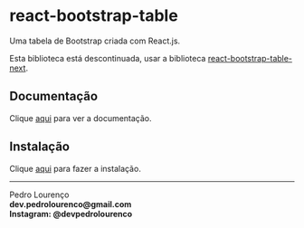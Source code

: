 # react-bootstrap-table

Uma tabela de Bootstrap criada com React.js.

Esta biblioteca está descontinuada, usar a biblioteca [react-bootstrap-table-next](react-bootstrap-table-next.md).

## Documentação

Clique [aqui](https://github.com/AllenFang/react-bootstrap-table) para ver a documentação.

## Instalação

Clique [aqui](https://www.npmjs.com/package/react-bootstrap-table) para fazer a instalação.


<hr>
<stong>Pedro Lourenço</strong><br>
<Strong>dev.pedrolourenco@gmail.com</strong><br>
<Strong>Instagram: @devpedrolourenco</strong>